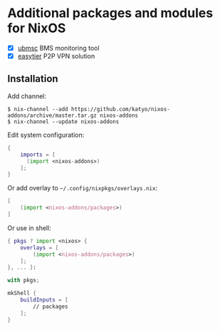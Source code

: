 # Additional packages and modules for NixOS

- [x] [ubmsc](https://github.com/katyo/ubmsc-rs) BMS monitoring tool
- [x] [easytier](https://easytier.top/en) P2P VPN solution

## Installation

Add channel:
```plain
$ nix-channel --add https://github.com/katyo/nixos-addons/archive/master.tar.gz nixos-addons
$ nix-channel --update nixos-addons
```

Edit system configuration:
```nix
{
    imports = [
      (import <nixos-addons>)
    ];
}
```

Or add overlay to `~/.config/nixpkgs/overlays.nix`:
```nix
[
    (import <nixos-addons/packages>)
]
```

Or use in shell:
```nix
{ pkgs ? import <nixos> {
    overlays = [
        (import <nixos-addons/packages>)
    ];
}, ... }:

with pkgs;

mkShell {
    buildInputs = [
        // packages
    ];
}
```
